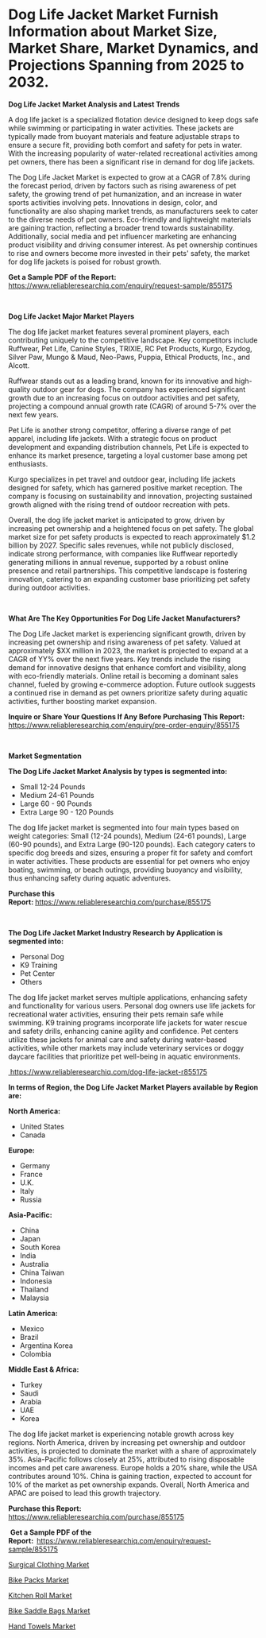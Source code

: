 <p><h1>Dog Life Jacket Market Furnish Information about Market Size, Market Share, Market Dynamics, and Projections Spanning from 2025 to 2032.</h1></p><p><strong>Dog Life Jacket Market Analysis and Latest Trends</strong></p>
<p><p>A dog life jacket is a specialized flotation device designed to keep dogs safe while swimming or participating in water activities. These jackets are typically made from buoyant materials and feature adjustable straps to ensure a secure fit, providing both comfort and safety for pets in water. With the increasing popularity of water-related recreational activities among pet owners, there has been a significant rise in demand for dog life jackets.</p><p>The Dog Life Jacket Market is expected to grow at a CAGR of 7.8% during the forecast period, driven by factors such as rising awareness of pet safety, the growing trend of pet humanization, and an increase in water sports activities involving pets. Innovations in design, color, and functionality are also shaping market trends, as manufacturers seek to cater to the diverse needs of pet owners. Eco-friendly and lightweight materials are gaining traction, reflecting a broader trend towards sustainability. Additionally, social media and pet influencer marketing are enhancing product visibility and driving consumer interest. As pet ownership continues to rise and owners become more invested in their pets' safety, the market for dog life jackets is poised for robust growth.</p></p>
<p><strong>Get a Sample PDF of the Report:&nbsp;</strong> <a href="https://www.reliableresearchiq.com/enquiry/request-sample/855175?utm_campaign=1129&utm_medium=2&utm_source=Github&utm_content=ia&utm_term=05042025&utm_id=dog-life-jacket">https://www.reliableresearchiq.com/enquiry/request-sample/855175</a></p>
<p>&nbsp;</p>
<p><strong>Dog Life Jacket Major Market Players</strong></p>
<p><p>The dog life jacket market features several prominent players, each contributing uniquely to the competitive landscape. Key competitors include Ruffwear, Pet Life, Canine Styles, TRIXIE, RC Pet Products, Kurgo, Ezydog, Silver Paw, Mungo & Maud, Neo-Paws, Puppia, Ethical Products, Inc., and Alcott.</p><p>Ruffwear stands out as a leading brand, known for its innovative and high-quality outdoor gear for dogs. The company has experienced significant growth due to an increasing focus on outdoor activities and pet safety, projecting a compound annual growth rate (CAGR) of around 5-7% over the next few years.</p><p>Pet Life is another strong competitor, offering a diverse range of pet apparel, including life jackets. With a strategic focus on product development and expanding distribution channels, Pet Life is expected to enhance its market presence, targeting a loyal customer base among pet enthusiasts.</p><p>Kurgo specializes in pet travel and outdoor gear, including life jackets designed for safety, which has garnered positive market reception. The company is focusing on sustainability and innovation, projecting sustained growth aligned with the rising trend of outdoor recreation with pets.</p><p>Overall, the dog life jacket market is anticipated to grow, driven by increasing pet ownership and a heightened focus on pet safety. The global market size for pet safety products is expected to reach approximately $1.2 billion by 2027. Specific sales revenues, while not publicly disclosed, indicate strong performance, with companies like Ruffwear reportedly generating millions in annual revenue, supported by a robust online presence and retail partnerships. This competitive landscape is fostering innovation, catering to an expanding customer base prioritizing pet safety during outdoor activities.</p></p>
<p>&nbsp;</p>
<p><strong>What Are The Key Opportunities For Dog Life Jacket Manufacturers?</strong></p>
<p><p>The Dog Life Jacket market is experiencing significant growth, driven by increasing pet ownership and rising awareness of pet safety. Valued at approximately $XX million in 2023, the market is projected to expand at a CAGR of YY% over the next five years. Key trends include the rising demand for innovative designs that enhance comfort and visibility, along with eco-friendly materials. Online retail is becoming a dominant sales channel, fueled by growing e-commerce adoption. Future outlook suggests a continued rise in demand as pet owners prioritize safety during aquatic activities, further boosting market expansion.</p></p>
<p><strong>Inquire or Share Your Questions If Any Before Purchasing This Report:</strong> <a href="https://www.reliableresearchiq.com/enquiry/pre-order-enquiry/855175?utm_campaign=1129&utm_medium=2&utm_source=Github&utm_content=ia&utm_term=05042025&utm_id=dog-life-jacket">https://www.reliableresearchiq.com/enquiry/pre-order-enquiry/855175</a></p>
<p>&nbsp;</p>
<p><strong>Market Segmentation</strong></p>
<p><strong>The Dog Life Jacket Market Analysis by types is segmented into:</strong></p>
<p><ul><li>Small 12-24 Pounds</li><li>Medium 24-61 Pounds</li><li>Large 60 - 90 Pounds</li><li>Extra Large 90 - 120 Pounds</li></ul></p>
<p><p>The dog life jacket market is segmented into four main types based on weight categories: Small (12-24 pounds), Medium (24-61 pounds), Large (60-90 pounds), and Extra Large (90-120 pounds). Each category caters to specific dog breeds and sizes, ensuring a proper fit for safety and comfort in water activities. These products are essential for pet owners who enjoy boating, swimming, or beach outings, providing buoyancy and visibility, thus enhancing safety during aquatic adventures.</p></p>
<p><strong>Purchase this Report:&nbsp;</strong><a href="https://www.reliableresearchiq.com/purchase/855175?utm_campaign=1129&utm_medium=2&utm_source=Github&utm_content=ia&utm_term=05042025&utm_id=dog-life-jacket">https://www.reliableresearchiq.com/purchase/855175</a></p>
<p>&nbsp;</p>
<p><strong>The Dog Life Jacket Market Industry Research by Application is segmented into:</strong></p>
<p><ul><li>Personal Dog</li><li>K9 Training</li><li>Pet Center</li><li>Others</li></ul></p>
<p><p>The dog life jacket market serves multiple applications, enhancing safety and functionality for various users. Personal dog owners use life jackets for recreational water activities, ensuring their pets remain safe while swimming. K9 training programs incorporate life jackets for water rescue and safety drills, enhancing canine agility and confidence. Pet centers utilize these jackets for animal care and safety during water-based activities, while other markets may include veterinary services or doggy daycare facilities that prioritize pet well-being in aquatic environments.</p></p>
<p><a href="https://www.reliableresearchiq.com/dog-life-jacket-r855175?utm_campaign=1129&utm_medium=2&utm_source=Github&utm_content=ia&utm_term=05042025&utm_id=dog-life-jacket">&nbsp;https://www.reliableresearchiq.com/dog-life-jacket-r855175</a></p>
<p><strong>In terms of Region, the Dog Life Jacket Market Players available by Region are:</strong></p>
<p>
    <p> <strong> North America: </strong>
        <ul>
            <li>United States</li>
            <li>Canada</li>
        </ul>
        </p> 
    <p> <strong> Europe: </strong>
        <ul>
            <li>Germany</li>
            <li>France</li>
            <li>U.K.</li>
            <li>Italy</li>
            <li>Russia</li>
        </ul>
        </p> 
    <p> <strong> Asia-Pacific: </strong>
        <ul>
            <li>China</li>
            <li>Japan</li>
            <li>South Korea</li>
            <li>India</li>
            <li>Australia</li>
            <li>China Taiwan</li>
            <li>Indonesia</li>
            <li>Thailand</li>
            <li>Malaysia</li>
        </ul>
        </p> 
    <p> <strong> Latin America: </strong>
        <ul>
            <li>Mexico</li>
            <li>Brazil</li>
            <li>Argentina Korea</li>
            <li>Colombia</li>
        </ul>
        </p> 
    <p> <strong> Middle East & Africa: </strong>
        <ul>
            <li>Turkey</li>
            <li>Saudi</li>
            <li>Arabia</li>
            <li>UAE</li>
            <li>Korea</li>
        </ul>
    </p>
    </p>
<p><p>The dog life jacket market is experiencing notable growth across key regions. North America, driven by increasing pet ownership and outdoor activities, is projected to dominate the market with a share of approximately 35%. Asia-Pacific follows closely at 25%, attributed to rising disposable incomes and pet care awareness. Europe holds a 20% share, while the USA contributes around 10%. China is gaining traction, expected to account for 10% of the market as pet ownership expands. Overall, North America and APAC are poised to lead this growth trajectory.</p></p>
<p><strong>Purchase this Report: </strong><a href="https://www.reliableresearchiq.com/purchase/855175?utm_campaign=1129&utm_medium=2&utm_source=Github&utm_content=ia&utm_term=05042025&utm_id=dog-life-jacket">https://www.reliableresearchiq.com/purchase/855175</a></p>
<p>&nbsp;<strong>Get a Sample PDF of the Report:&nbsp;&nbsp;</strong><a href="https://www.reliableresearchiq.com/enquiry/request-sample/855175?utm_campaign=1129&utm_medium=2&utm_source=Github&utm_content=ia&utm_term=05042025&utm_id=dog-life-jacket">https://www.reliableresearchiq.com/enquiry/request-sample/855175</a></p>
<p><strong></strong></p>
<p><p><a href="https://github.com/sulvantomppa/Market-Research-Report-List-1/blob/main/surgical-clothing-market.md?utm_campaign=1129&utm_medium=2&utm_source=Github&utm_content=ia&utm_term=05042025&utm_id=dog-life-jacket">Surgical Clothing Market</a></p><p><a href="https://github.com/trenkkwasek84/Market-Research-Report-List-1/blob/main/bike-packs-market.md?utm_campaign=1129&utm_medium=2&utm_source=Github&utm_content=ia&utm_term=05042025&utm_id=dog-life-jacket">Bike Packs Market</a></p><p><a href="https://github.com/iwanesucices/Market-Research-Report-List-1/blob/main/kitchen-roll-market.md?utm_campaign=1129&utm_medium=2&utm_source=Github&utm_content=ia&utm_term=05042025&utm_id=dog-life-jacket">Kitchen Roll Market</a></p><p><a href="https://github.com/brinnoifon/Market-Research-Report-List-1/blob/main/bike-saddle-bags-market.md?utm_campaign=1129&utm_medium=2&utm_source=Github&utm_content=ia&utm_term=05042025&utm_id=dog-life-jacket">Bike Saddle Bags Market</a></p><p><a href="https://github.com/snapetylerho/Market-Research-Report-List-1/blob/main/hand-towels-market.md?utm_campaign=1129&utm_medium=2&utm_source=Github&utm_content=ia&utm_term=05042025&utm_id=dog-life-jacket">Hand Towels Market</a></p></p>